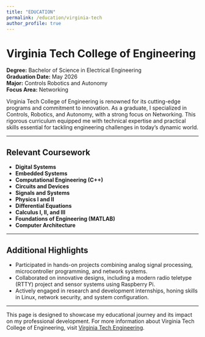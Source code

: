 ```yaml
---
title: "EDUCATION"
permalink: /education/virginia-tech
author_profile: true
---
```


# Virginia Tech College of Engineering

**Degree:** Bachelor of Science in Electrical Engineering  
**Graduation Date:** May 2026  
**Major:** Controls Robotics and Autonomy  
**Focus Area:** Networking  

Virginia Tech College of Engineering is renowned for its cutting-edge programs and commitment to innovation. As a graduate, I specialized in Controls, Robotics, and Autonomy, with a strong focus on Networking. This rigorous curriculum equipped me with technical expertise and practical skills essential for tackling engineering challenges in today’s dynamic world.

---

## Relevant Coursework

- **Digital Systems**  
- **Embedded Systems**  
- **Computational Engineering (C++)**  
- **Circuits and Devices**  
- **Signals and Systems**  
- **Physics I and II**  
- **Differential Equations**  
- **Calculus I, II, and III**  
- **Foundations of Engineering (MATLAB)**  
- **Computer Architecture**  

---

## Additional Highlights

- Participated in hands-on projects combining analog signal processing, microcontroller programming, and network systems.  
- Collaborated on innovative designs, including a modern radio teletype (RTTY) project and sensor systems using Raspberry Pi.  
- Actively engaged in research and development internships, honing skills in Linux, network security, and system configuration.

---

This page is designed to showcase my educational journey and its impact on my professional development. For more information about Virginia Tech College of Engineering, visit [Virginia Tech Engineering](https://ece.vt.edu/).
